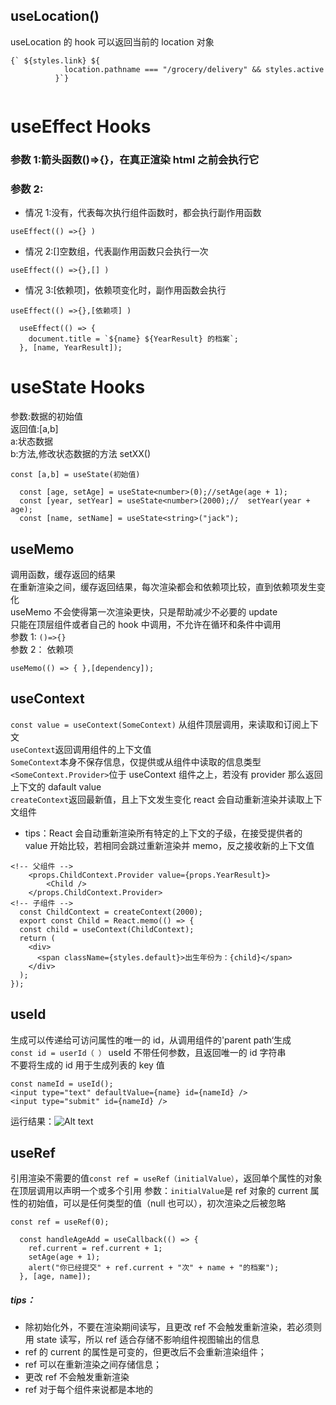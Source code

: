 ## useLocation()

useLocation 的 hook 可以返回当前的 location 对象

```
{` ${styles.link} ${
            location.pathname === "/grocery/delivery" && styles.active
          }`}


```

# useEffect Hooks

### 参数 1:箭头函数()=>{}，在真正渲染 html 之前会执行它

### 参数 2:

- 情况 1:没有，代表每次执行组件函数时，都会执行副作用函数

```
useEffect(() =>{} )
```

- 情况 2:[]空数组，代表副作用函数只会执行一次

```
useEffect(() =>{},[] )
```

- 情况 3:[依赖项]，依赖项变化时，副作用函数会执行

```
useEffect(() =>{},[依赖项] )
```

```
  useEffect(() => {
    document.title = `${name} ${YearResult} 的档案`;
  }, [name, YearResult]);

```

# useState Hooks

参数:数据的初始值  
返回值:[a,b]  
a:状态数据  
b:方法,修改状态数据的方法 setXX()

```
const [a,b] = useState(初始值)
```

```
  const [age, setAge] = useState<number>(0);//setAge(age + 1);
  const [year, setYear] = useState<number>(2000);//  setYear(year + age);
  const [name, setName] = useState<string>("jack");
```

## useMemo

调用函数，缓存返回的结果  
在重新渲染之间，缓存返回结果，每次渲染都会和依赖项比较，直到依赖项发生变化  
useMemo 不会使得第一次渲染更快，只是帮助减少不必要的 update  
只能在顶层组件或者自己的 hook 中调用，不允许在循环和条件中调用  
参数 1: `()=>{}`  
参数 2： 依赖项

```
useMemo(() => { },[dependency]);
```

## useContext

`const value = useContext(SomeContext)` 从组件顶层调用，来读取和订阅上下文  
`useContext`返回调用组件的上下文值  
`SomeContext`本身不保存信息，仅提供或从组件中读取的信息类型  
`<SomeContext.Provider>`位于 useContext 组件之上，若没有 provider 那么返回上下文的 dafault value  
`createContext`返回最新值，且上下文发生变化 react 会自动重新渲染并读取上下文组件

- tips：React 会自动重新渲染所有特定的上下文的子级，在接受提供者的 value 开始比较，若相同会跳过重新渲染并 memo，反之接收新的上下文值

```
<!-- 父组件 -->
    <props.ChildContext.Provider value={props.YearResult}>
        <Child />
    </props.ChildContext.Provider>
<!-- 子组件 -->
  const ChildContext = createContext(2000);
  export const Child = React.memo(() => {
  const child = useContext(ChildContext);
  return (
    <div>
      <span className={styles.default}>出生年份为：{child}</span>
    </div>
  );
});
```

## useId

生成可以传递给可访问属性的唯一的 id，从调用组件的'parent path‘生成  
`const id = userId（ ）` useId 不带任何参数，且返回唯一的 id 字符串  
不要将生成的 id 用于生成列表的 key 值

```
const nameId = useId();
<input type="text" defaultValue={name} id={nameId} />
<input type="submit" id={nameId} />
```

运行结果：![Alt text](image-5.png)

## useRef

引用渲染不需要的值`const ref = useRef（initialValue）`，返回单个属性的对象
在顶层调用以声明一个或多个引用
参数：`initialValue`是 ref 对象的 current 属性的初始值，可以是任何类型的值（null 也可以），初次渲染之后被忽略

```
const ref = useRef(0);

  const handleAgeAdd = useCallback(() => {
    ref.current = ref.current + 1;
    setAge(age + 1);
    alert("你已经提交" + ref.current + "次" + name + "的档案");
  }, [age, name]);
```

##### tips：

- 除初始化外，不要在渲染期间读写，且更改 ref 不会触发重新渲染，若必须则用 state 读写，所以 ref 适合存储不影响组件视图输出的信息
- ref 的 current 的属性是可变的，但更改后不会重新渲染组件；
- ref 可以在重新渲染之间存储信息；
- 更改 ref 不会触发重新渲染
- ref 对于每个组件来说都是本地的
